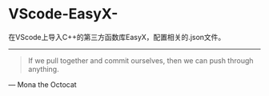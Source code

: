 # VScode-EasyX-
在VScode上导入C++的第三方函数库EasyX，配置相关的.json文件。

---
> If we pull together and commit ourselves, then we can push through anything.

— Mona the Octocat
